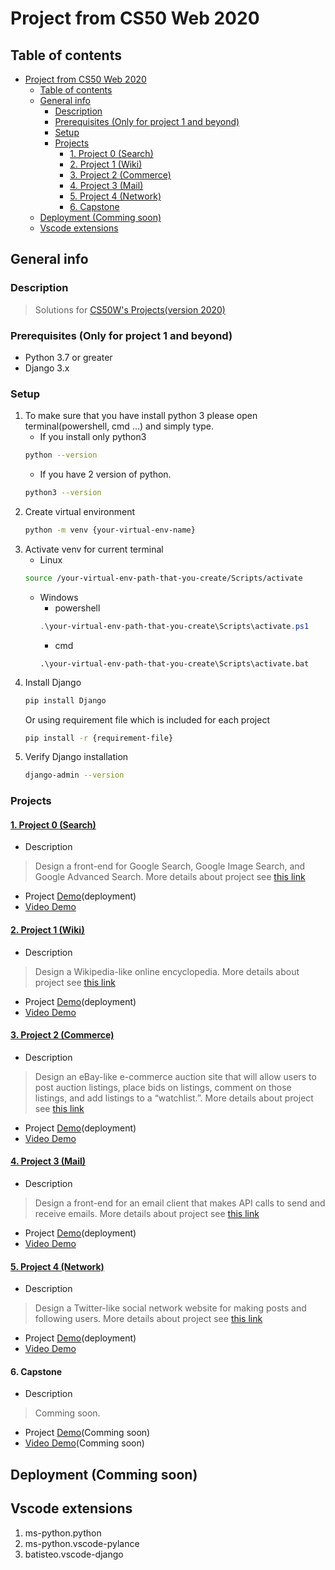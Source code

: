 # Project from CS50 Web 2020

## Table of contents

- [Project from CS50 Web 2020](#project-from-cs50-web-2020)
  - [Table of contents](#table-of-contents)
  - [General info](#general-info)
    - [Description](#description)
    - [Prerequisites (Only for project 1 and beyond)](#prerequisites-only-for-project-1-and-beyond)
    - [Setup](#setup)
    - [Projects](#projects)
      - [1. Project 0 (Search)](#1-project-0-search)
      - [2. Project 1 (Wiki)](#2-project-1-wiki)
      - [3. Project 2 (Commerce)](#3-project-2-commerce)
      - [4. Project 3 (Mail)](#4-project-3-mail)
      - [5. Project 4 (Network)](#5-project-4-network)
      - [6. Capstone](#6-capstone)
  - [Deployment (Comming soon)](#deployment-comming-soon)
  - [Vscode extensions](#vscode-extensions)

## General info

### Description
   > Solutions for [CS50W's Projects(version 2020)](https://cs50.harvard.edu/web/2020/)

### Prerequisites (Only for project 1 and beyond)
   * Python 3.7 or greater
   * Django 3.x

### Setup 
1. To make sure that you have install python 3 please open terminal(powershell, cmd ...) and simply type.
   * If you install only python3
   ```bash
   python --version
   ```
   * If you have 2 version of python.
   ```bash
   python3 --version
   ```
2. Create virtual environment
   ```bash
   python -m venv {your-virtual-env-name}
   ```
3. Activate venv for current terminal
   * Linux
   ```bash
   source /your-virtual-env-path-that-you-create/Scripts/activate
   ```
   * Windows
      * powershell
      ```powershell
      .\your-virtual-env-path-that-you-create\Scripts\activate.ps1
      ```
      * cmd
      ```batch
      .\your-virtual-env-path-that-you-create\Scripts\activate.bat
      ```
4. Install Django
   ```sh
   pip install Django
   ```
   Or using requirement file which is included for each project
   ```sh
   pip install -r {requirement-file}
   ```
5. Verify Django installation
   ```sh
   django-admin --version 
   ```
      
### Projects

#### [1. Project 0 (Search)](Search)
   * Description
   > Design a front-end for Google Search, Google Image Search, and Google Advanced Search. More details about project see [this link](https://cs50.harvard.edu/web/2020/projects/0/search/)
   * Project [Demo](https://search-cs50-web.herokuapp.com/)(deployment)
   * [Video Demo](https://www.youtube.com/watch?v=NIXez8okMbs)
 
#### [2. Project 1 (Wiki)](Wiki) 
   * Description
   > Design a Wikipedia-like online encyclopedia. More details about project see [this link](https://cs50.harvard.edu/web/2020/projects/1/wiki/)
   * Project [Demo](https://wiki-clone-cs50w.herokuapp.com/)(deployment)
   * [Video Demo](https://www.youtube.com/watch?v=qYIjgQsfsfg)

#### [3. Project 2 (Commerce)](Commerce)
   * Description
   > Design an eBay-like e-commerce auction site that will allow users to post auction listings, place bids on listings, comment on those listings, and add listings to a “watchlist.”. More details about project see [this link](https://cs50.harvard.edu/web/2020/projects/2/commerce/)
   * Project [Demo](https://commerce-50w.herokuapp.com/)(deployment)
   * [Video Demo](https://www.youtube.com/watch?v=sN0wIE_tghw)

#### [4. Project 3 (Mail)](Mail)
   * Description
   > Design a front-end for an email client that makes API calls to send and receive emails. More details about project see [this link](https://cs50.harvard.edu/web/2020/projects/3/mail/)
   * Project [Demo](https://cs50w-simple-mail-app.herokuapp.com/)(deployment)
   * [Video Demo](https://www.youtube.com/watch?v=rbipMVPtDQE)

#### [5. Project 4 (Network)](Network)
   * Description
   > Design a Twitter-like social network website for making posts and following users. More details about project see [this link](https://cs50.harvard.edu/web/2020/projects/4/network/)
   * Project [Demo](https://network-cs50-web.herokuapp.com/)(deployment)
   * [Video Demo](https://www.youtube.com/watch?v=mZwGtA9GS_E)

#### 6. Capstone
   * Description
   > Comming soon.
   * Project [Demo](Final-Project)(Comming soon)
   * [Video Demo](Final-Project)(Comming soon)

## Deployment (Comming soon)

## Vscode extensions
1. ms-python.python
2. ms-python.vscode-pylance
3. batisteo.vscode-django

